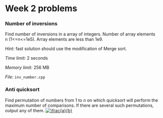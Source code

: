 # Week 2 problems

### Number of inversions

Find number of inversions in a array of integers. Number of array elements n (1<=n<=1e5). Array elements are less than 1e9. 

*Hint:* fast solution should use the modification of Merge sort.  

*Time limit:* 2 seconds

*Memory limit:* 256 MB

*File:* `inv_number.cpp`

### Anti quicksort

Find permutation of numbers from 1 to *n* on which quicksort will perform the maximum number of comparisons. If there are several such permutations, output any of them. 
<a href="https://www.codecogs.com/eqnedit.php?latex=\inline&space;\frac{a}{b}" target="_blank"><img src="https://latex.codecogs.com/gif.latex?\inline&space;\frac{a}{b}" title="\frac{a}{b}" /></a>
